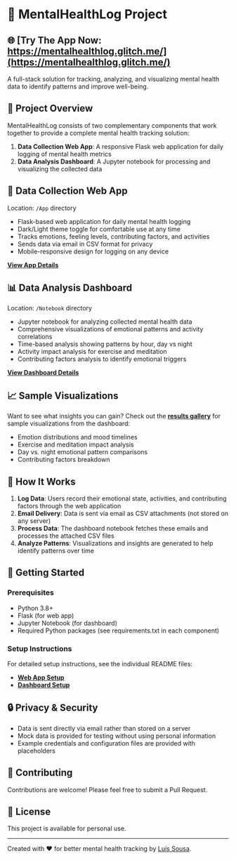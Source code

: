 # 🧠 MentalHealthLog Project

## 🌐 **[Try The App Now:  https://mentalhealthlog.glitch.me/](https://mentalhealthlog.glitch.me/)**

A full-stack solution for tracking, analyzing, and visualizing mental health data to identify patterns and improve well-being.

## 🌟 Project Overview

MentalHealthLog consists of two complementary components that work together to provide a complete mental health tracking solution:

1. **Data Collection Web App**: A responsive Flask web application for daily logging of mental health metrics
2. **Data Analysis Dashboard**: A Jupyter notebook for processing and visualizing the collected data

## 📝 Data Collection Web App

Location: `/App` directory

- Flask-based web application for daily mental health logging
- Dark/Light theme toggle for comfortable use at any time
- Tracks emotions, feeling levels, contributing factors, and activities
- Sends data via email in CSV format for privacy
- Mobile-responsive design for logging on any device

**[View App Details](./App/README.md)**

## 📊 Data Analysis Dashboard

Location: `/Notebook` directory

- Jupyter notebook for analyzing collected mental health data
- Comprehensive visualizations of emotional patterns and activity correlations
- Time-based analysis showing patterns by hour, day vs night
- Activity impact analysis for exercise and meditation
- Contributing factors analysis to identify emotional triggers

**[View Dashboard Details](./Notebook/README.md)**

## 📈 Sample Visualizations

Want to see what insights you can gain? Check out the **[results gallery](./results-gallery.md)** for sample visualizations from the dashboard:

- Emotion distributions and mood timelines
- Exercise and meditation impact analysis
- Day vs. night emotional pattern comparisons
- Contributing factors breakdown

## 🔄 How It Works

1. **Log Data**: Users record their emotional state, activities, and contributing factors through the web application
2. **Email Delivery**: Data is sent via email as CSV attachments (not stored on any server)
3. **Process Data**: The dashboard notebook fetches these emails and processes the attached CSV files
4. **Analyze Patterns**: Visualizations and insights are generated to help identify patterns over time

## 🚀 Getting Started

### Prerequisites
- Python 3.8+
- Flask (for web app)
- Jupyter Notebook (for dashboard)
- Required Python packages (see requirements.txt in each component)

### Setup Instructions
For detailed setup instructions, see the individual README files:
- **[Web App Setup](./App/README.md#installation)**
- **[Dashboard Setup](./Notebook/README.md#setup-and-usage)**

## 🔒 Privacy & Security

- Data is sent directly via email rather than stored on a server
- Mock data is provided for testing without using personal information
- Example credentials and configuration files are provided with placeholders

## 🤝 Contributing

Contributions are welcome! Please feel free to submit a Pull Request.

## 📜 License

This project is available for personal use.

---

Created with ❤️ for better mental health tracking by [Luís Sousa](https://github.com/luis-ma-sousa).
